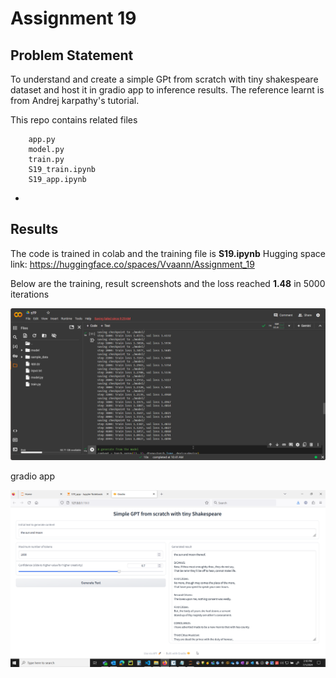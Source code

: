 # Assignment 19

## Problem Statement

To understand and create a simple GPt from scratch with tiny shakespeare dataset and host it in gradio app to inference results.
The reference learnt is from Andrej karpathy's tutorial.


This repo contains related files

        app.py
        model.py
        train.py
        S19_train.ipynb
        S19_app.ipynb

- 

## Results

The code is trained in colab and the training file is **S19.ipynb**
Hugging space link: https://huggingface.co/spaces/Vvaann/Assignment_19

Below are the training, result screenshots and the loss reached **1.48** in 5000 iterations

![training images](training.png)

gradio app 

![gradio images](gradio.png)


